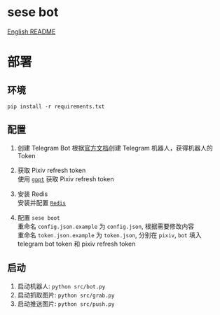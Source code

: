 # sese bot
[English README](./README_EN.md)

# 部署  
## 环境
`pip install -r requirements.txt`  
## 配置
1. 创建 Telegram Bot
根据[官方文档](https://core.telegram.org/bots#3-how-do-i-create-a-bot)创建 Telegram 机器人，获得机器人的Token

2. 获取 Pixiv refresh token  
使用 [`gppt`](https://github.com/eggplants/get-pixivpy-token) 获取 Pixiv refresh token

3. 安装 Redis  
安装并配置 [`Redis`](https://github.com/redis/redis)

4. 配置 `sese boot`  
重命名 `config.json.example` 为 `config.json`, 根据需要修改内容  
重命名 `token.json.example` 为 `token.json`, 分别在 `pixiv`, `bot` 填入 telegram bot token 和 pixiv refresh token

## 启动  
1. 启动机器人: `python src/bot.py`
2. 启动抓取图片: `python src/grab.py`
3. 启动推送图片: `python src/push.py`